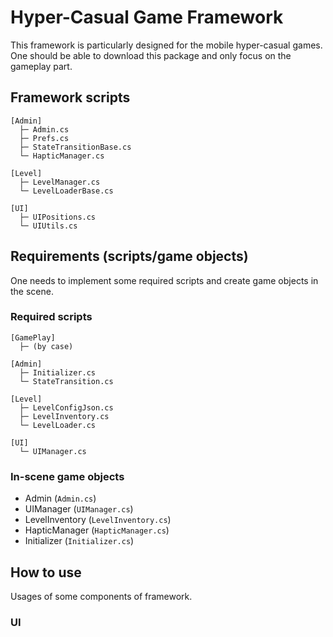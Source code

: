 # Hyper-Casual Game Framework
This framework is particularly designed for the mobile hyper-casual games. One should be able to download this package and only focus on the gameplay part.
  

## Framework scripts
```
[Admin]
  ├─ Admin.cs
  ├─ Prefs.cs
  ├─ StateTransitionBase.cs
  └─ HapticManager.cs
  
[Level]
  ├─ LevelManager.cs
  └─ LevelLoaderBase.cs

[UI]
  ├─ UIPositions.cs
  └─ UIUtils.cs
```  

## Requirements (scripts/game objects)
One needs to implement some required scripts and create game objects in the scene.

### Required scripts
```
[GamePlay]
  ├─ (by case)

[Admin]
  ├─ Initializer.cs
  └─ StateTransition.cs

[Level]
  ├─ LevelConfigJson.cs
  ├─ LevelInventory.cs
  └─ LevelLoader.cs
  
[UI]
  └─ UIManager.cs
```

### In-scene game objects
* Admin (`Admin.cs`)
* UIManager (`UIManager.cs`)
* LevelInventory (`LevelInventory.cs`)
* HapticManager (`HapticManager.cs`)
* Initializer (`Initializer.cs`)

##  How to use
Usages of some components of framework.

### UI
